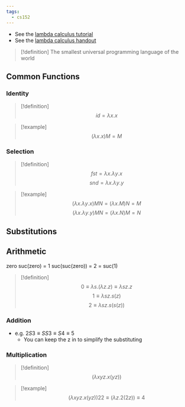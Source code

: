 ```yaml
---
tags:
  - cs152
---
```

- See the [lambda calculus tutorial](Attachments/Lambda%20Calculus%20Tutorial.pdf) 
-  See the [lambda calculus handout](Attachments/Lambda%20Calculus%20Handout.pdf)

>[!definition]
>The smallest universal programming language of the world
## Common Functions
### Identity
>[!definition]
>$$id=\lambda x.x$$

>[!example]
>$$(\lambda x.x)M=M$$
### Selection
>[!definition]
>$$fst=\lambda x.\lambda y.x$$
>$$snd=\lambda x.\lambda y.y$$

>[!example]
>$$(\lambda x.\lambda y.x)MN=(\lambda x.M)N=M$$
>$$(\lambda x.\lambda y.y)MN=(\lambda x.N)M=N$$

## Substitutions
## Arithmetic
zero
suc(zero) = 1
suc(suc(zero)) = 2 = suc(1)
>[!definition]
>$$0\equiv\lambda s.(\lambda z.z)\equiv\lambda sz.z$$
>$$1\equiv\lambda sz.s(z)$$
>$$2\equiv\lambda sz.s(s(z))$$
### Addition
- e.g. $2S3 \equiv SS3 \equiv S4 \equiv 5$
	- You can keep the z in to simplify the substituting
### Multiplication
>[!definition]
>$$(\lambda xyz.x(yz))$$

>[!example]
>$$(\lambda xyz.x(yz))22 \equiv (\lambda z.2(2z)) \equiv 4$$
